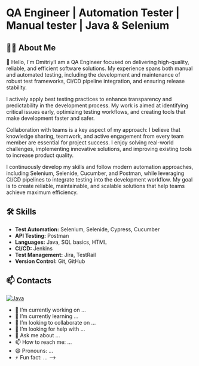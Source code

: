 # QA Engineer | Automation Tester | Manual tester | Java & Selenium


## 👨‍💻 About Me
👋 Hello, I'm Dmitriy!I am a QA Engineer focused on delivering high-quality, reliable, and efficient software solutions. My experience spans both manual and automated testing, including the development and maintenance of robust test frameworks, CI/CD pipeline integration, and ensuring release stability.

I actively apply best testing practices to enhance transparency and predictability in the development process. My work is aimed at identifying critical issues early, optimizing testing workflows, and creating tools that make development faster and safer.

Collaboration with teams is a key aspect of my approach: I believe that knowledge sharing, teamwork, and active engagement from every team member are essential for project success. I enjoy solving real-world challenges, implementing innovative solutions, and improving existing tools to increase product quality.

I continuously develop my skills and follow modern automation approaches, including Selenium, Selenide, Cucumber, and Postman, while leveraging CI/CD pipelines to integrate testing into the development workflow. My goal is to create reliable, maintainable, and scalable solutions that help teams achieve maximum efficiency.
 ## 🛠 Skills
- **Test Automation:** Selenium, Selenide, Cypress, Cucumber
- **API Testing:** Postman
- **Languages:** Java, SQL basics, HTML
- **CI/CD:** Jenkins
- **Test Management:** Jira, TestRail
- **Version Control:** Git, GitHub
## 📫 Contacts

[![Java](https://img.shields.io/badge/Java-17-red)](https://www.java.com/)







- 🔭 I’m currently working on ...
- 🌱 I’m currently learning ...
- 👯 I’m looking to collaborate on ...
- 🤔 I’m looking for help with ...
- 💬 Ask me about ...
- 📫 How to reach me: ...
- 😄 Pronouns: ...
- ⚡ Fun fact: ...
-->
